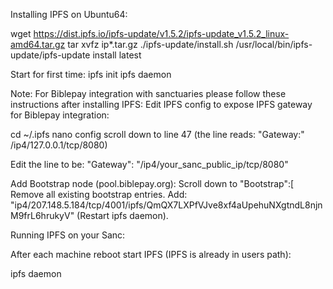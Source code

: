 Installing IPFS on Ubuntu64:


wget https://dist.ipfs.io/ipfs-update/v1.5.2/ipfs-update_v1.5.2_linux-amd64.tar.gz
tar xvfz ip*.tar.gz
./ipfs-update/install.sh
/usr/local/bin/ipfs-update/ipfs-update install latest

Start for first time:
ipfs init
ipfs daemon


Note: For Biblepay integration with sanctuaries please follow these instructions after installing IPFS:
Edit IPFS config to expose IPFS gateway for Biblepay integration:

cd ~/.ipfs
nano config
scroll down to line 47 (the line reads:  "Gateway:" /ip4/127.0.0.1/tcp/8080)

Edit the line to be:
"Gateway": "/ip4/your_sanc_public_ip/tcp/8080"

Add Bootstrap node (pool.biblepay.org):
Scroll down to "Bootstrap":[
Remove all existing bootstrap entries.
Add:
"ip4/207.148.5.184/tcp/4001/ipfs/QmQX7LXPfVJve8xf4aUpehuNXgtndL8njnM9frL6hrukyV"
(Restart ipfs daemon).


Running IPFS on your Sanc:

After each machine reboot start IPFS (IPFS is already in users path):

ipfs daemon





